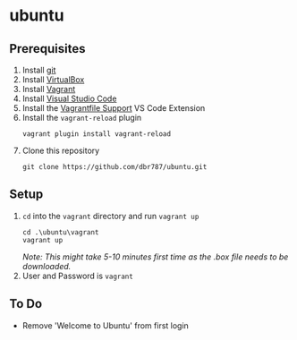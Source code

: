 # ubuntu

## Prerequisites
1. Install [git](https://git-scm.com/downloads)
1. Install [VirtualBox](https://www.virtualbox.org/wiki/Downloads)
1. Install [Vagrant](https://github.com/dbr787/ubuntu.git)
1. Install [Visual Studio Code](https://code.visualstudio.com/download)
1. Install the [Vagrantfile Support](https://marketplace.visualstudio.com/items?itemName=marcostazi.VS-code-vagrantfile) VS Code Extension
1. Install the `vagrant-reload` plugin
    ```
    vagrant plugin install vagrant-reload
    ```
1. Clone this repository
    ```
    git clone https://github.com/dbr787/ubuntu.git
    ```

## Setup

1. `cd` into the `vagrant` directory and run `vagrant up`
    ```
    cd .\ubuntu\vagrant
    vagrant up
    ```
    *Note: This might take 5-10 minutes first time as the .box file needs to be downloaded.*
1.  User and Password is `vagrant`

## To Do
- Remove 'Welcome to Ubuntu' from first login